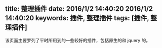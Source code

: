 title: 整理插件
date: 2016/1/2 14:40:20 2016/1/2 14:40:20
keywords: 插件, 整理插件
tags: [插件, 整理插件]
---

该页面主要罗列了平时所用到的一些较好的插件，包括原生的和 jquery 的。